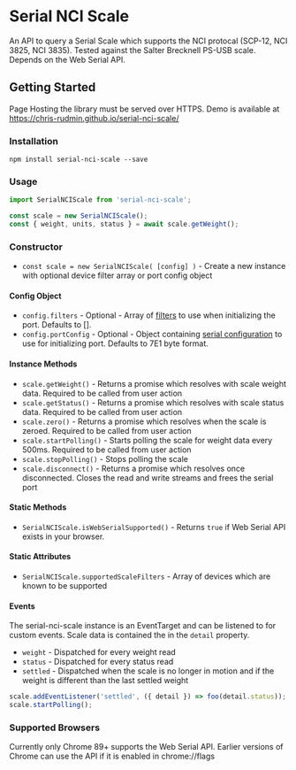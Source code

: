 # Serial NCI Scale

An API to query a Serial Scale which supports the NCI protocal (SCP-12, NCI 3825, NCI 3835). Tested against the Salter Brecknell PS-USB scale. Depends on the Web Serial API.


## Getting Started

Page Hosting the library must be served over HTTPS.
Demo is available at https://chris-rudmin.github.io/serial-nci-scale/

### Installation

```console
npm install serial-nci-scale --save
```

### Usage

```js
import SerialNCIScale from 'serial-nci-scale';

const scale = new SerialNCIScale();
const { weight, units, status } = await scale.getWeight();
```

### Constructor
- `const scale = new SerialNCIScale( [config] )` - Create a new instance with optional device filter array or port config object

#### Config Object
- `config.filters` - Optional - Array of [filters](https://wicg.github.io/serial/#serialportfilter-dictionary) to use when initializing the port. Defaults to [].
- `config.portConfig` - Optional - Object containing [serial configuration](https://wicg.github.io/serial/#serialoptions-dictionary) to use for initializing port. Defaults to 7E1 byte format.

#### Instance Methods

- `scale.getWeight()` - Returns a promise which resolves with scale weight data. Required to be called from user action
- `scale.getStatus()` - Returns a promise which resolves with scale status data. Required to be called from user action
- `scale.zero()` - Returns a promise which resolves when the scale is zeroed. Required to be called from user action
- `scale.startPolling()` - Starts polling the scale for weight data every 500ms. Required to be called from user action
- `scale.stopPolling()` - Stops polling the scale
- `scale.disconnect()` - Returns a promise which resolves once disconnected. Closes the read and write streams and frees the serial port

#### Static Methods

- `SerialNCIScale.isWebSerialSupported()` - Returns `true` if Web Serial API exists in your browser.

#### Static Attributes

- `SerialNCIScale.supportedScaleFilters` - Array of devices which are known to be supported

#### Events

The serial-nci-scale instance is an EventTarget and can be listened to for custom events. Scale data is contained the in the `detail` property.

- `weight` - Dispatched for every weight read
- `status` - Dispatched for every status read
- `settled` - Dispatched when the scale is no longer in motion and if the weight is different than the last settled weight

```js
scale.addEventListener('settled', ({ detail }) => foo(detail.status));
scale.startPolling();
```

### Supported Browsers

Currently only Chrome 89+ supports the Web Serial API.
Earlier versions of Chrome can use the API if it is enabled in chrome://flags
